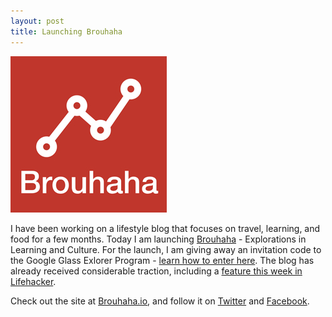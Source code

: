 ```yaml
---
layout: post
title: Launching Brouhaha
---
```


<a href="http://www.brouhaha.io"><img src="/images/brouhaha.jpg" alt="Brouhaha logo"/></a>

I have been working on a lifestyle blog that focuses on travel, learning, and food for a few months. Today I am launching [Brouhaha](http://www.brouhaha.io) - Explorations in Learning and Culture. For the launch, I am giving away an invitation code to the Google Glass Exlorer Program - [learn how to enter here](http://www.brouhaha.io/giveaway/). The blog has already received considerable traction, including a [feature this week in Lifehacker](http://lifehacker.com/make-your-own-cold-brewed-tea-in-a-jar-1477800155).

Check out the site at [Brouhaha.io](http://www.brouhaha.io), and follow it on [Twitter](http://twitter.com/brouhahablog) and [Facebook](http://facebook.com/brouhahablog).
